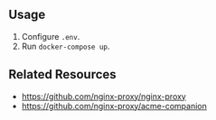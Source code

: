 ## Usage

1. Configure `.env`.
2. Run `docker-compose up`.

## Related Resources

- https://github.com/nginx-proxy/nginx-proxy
- https://github.com/nginx-proxy/acme-companion
